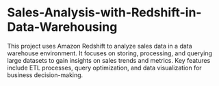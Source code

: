 # Sales-Analysis-with-Redshift-in-Data-Warehousing
This project uses Amazon Redshift to analyze sales data in a data warehouse environment. It focuses on storing, processing, and querying large datasets to gain insights on sales trends and metrics. Key features include ETL processes, query optimization, and data visualization for business decision-making.
